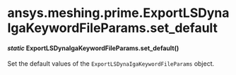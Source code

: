 # ansys.meshing.prime.ExportLSDynaIgaKeywordFileParams.set_default



#### *static* ExportLSDynaIgaKeywordFileParams.set_default()

Set the default values of the `ExportLSDynaIgaKeywordFileParams` object.

<!-- !! processed by numpydoc !! -->
